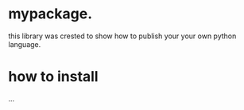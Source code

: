 # mypackage.
this library was crested to show how to publish your your own python language.

# how to install
...